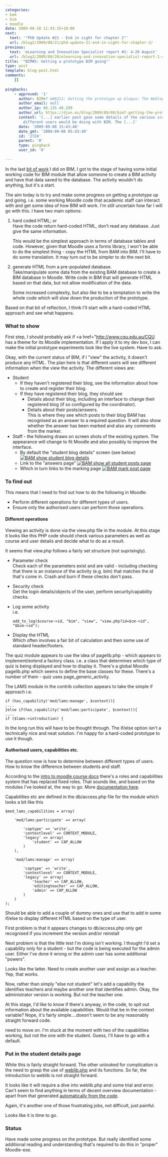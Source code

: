 ```yaml
---
categories:
- bam
- bim
- moodle
date: 2009-08-20 11:43:15+10:00
next:
  text: '"PhD Update #21 - End in sight for chapter 2"'
  url: /blog2/2009/08/21/phd-update-21-end-in-sight-for-chapter-2/
previous:
  text: 'eLearning and Innovation Specialist report #1: 4-20 August'
  url: /blog2/2009/08/20/elearning-and-innovation-specialist-report-1-4-20-august/
title: '"BIM#5: Getting a prototype BIM going"'
type: post
template: blog-post.html
comments:
    []
    
pingbacks:
    - approved: '1'
      author: BIM#7 &#8211; Getting the prototype up &laquo; The Weblog of (a) David Jones
      author_email: null
      author_ip: 66.135.48.209
      author_url: https://djon.es/blog/2009/09/08/bim7-getting-the-prototype-up/
      content: '[...] earlier post gave some details of the various screens/operations
        different users would be doing with BIM. The [...]'
      date: '2009-09-08 15:43:40'
      date_gmt: '2009-09-08 05:43:40'
      id: '2724'
      parent: '0'
      type: pingback
      user_id: '0'
    
---
```

In the last [bit of work](/blog2/2009/08/17/bim-4-re-jigging-how-bim-works/) I did on BIM, I got to the stage of having some initial working code for BIM module that allow someone to create a BIM activity and have that data saved to the database. The activity wouldn't do anything, but it's a start.

The aim today is to try and make some progress on getting a prototype up and going. i.e. some working Moodle code that academic staff can interact with and get some idea of how BIM will work. I'm still uncertain how far I will go with this. I have two main options:

1. hard coded HTML; or  
    Have the code return hard-coded HTML, don't read any database. Just give the same information.
    
    This would be the simplest approach in terms of database tables and code. However, given that Moodle uses a forms library, I won't be able to do the simplest thing - copy the HTML from BAM into BIM. I'll have to do some translation. It may turn out to be simpler to do the next bit.
    
2. generate HTML from a pre-populated database.  
    Take/manipulate some data from the existing BAM database to create a BIM database in Moodle. Write code in BIM that will generate HTML based on that data, but not allow modification of the data.
    
    Some increased complexity, but also like to be a temptation to write the whole code which will slow down the production of the prototype.
    

Based on that bit of reflection, I think I'll start with a hard-coded HTML approach and see what happens.

### What to show

First step, I should probably ask if <a href="http://www.cqu.edu.au/CQU has a theme for its Moodle implementation. If I apply it to my dev box, I can make the initial prototype experiments look like the live system. Have to ask.

Okay, with the current status of BIM, if I "view" the activity, it doesn't produce any HTML. The plan here is that different users will see different information when the view the activity. The different views are:

- Student
    - If they haven't registered their blog, see the information about how to create and register their blog.
    - If they have registered their blog, they should see
        - Details about their blog, including an interface to change their registered blog (if so configured by the coordinator).
        - Details about their posts/answers.  
            This is where they see which posts to their blog BAM has recognised as an answer to a required question. It will also show whether the answer has been marked and also any comments from the marker.
- Staff - the following draws on screen shots of the existing system. The appearance will change to fit Moodle and also possibly to improve the interface.
    - By default the "student blog details" screen (see below) [![BAM show student blog details](images/3268716654_45968d797b_o.png)](http://www.flickr.com/photos/david_jones/3268716654/ "BAM show student blog details by David T Jones, on Flickr")
    - Link to the "answers page" [![BAM show all student posts page](images/3268716836_341b600cbc_o.png)](http://www.flickr.com/photos/david_jones/3268716836/ "BAM show all student posts page by David T Jones, on Flickr")
    - Which in turn links to the marking page [![BAM mark post page](images/3267891725_40faa5316a_o.png)](http://www.flickr.com/photos/david_jones/3267891725/ "BAM mark post page by David T Jones, on Flickr")

### To find out

This means that I need to find out how to do the following in Moodle:

- Perform different operations for different types of users.
- Ensure only the authorised users can perform those operations.

#### Different operations

Viewing an activity is done via the view.php file in the module. At this stage it looks like this PHP code should check various parameters as well as course and user details and decide what to do as a result.

It seems that view.php follows a fairly set structure (not suprisingly).

- Parameter check  
    Check each of the parameters exist and are valid - including checking that there is an instance of the activity (e.g. bim) that matches the id that's come in. Crash and burn if these checks don't pass.
- Security check  
    Get the login details/objects of the user, perform security/capability checks.
- Log some activity  
    i.e.
    
    ```
    add_to_log($course->id, "bim", "view", "view.php?id=$cm->id", "$bim->id");
    ```
    
- Display the HTML  
    Which often involves a fair bit of calculation and then some use of standard header/footers.

The quiz module appears to use the idea of pagelib.php - which appears to implement/extend a factory class. i.e. a class that determines which type of quiz is being displayed and how to display it. There's a global Moodle pagelib.php which seems to define the base classes for these. There's a number of them - quiz uses page\_generic\_activity.

The LAMS module in the contrib collection appears to take the simple if approach i.e.

```
if (has_capability('mod/lams:manage', $context)){
....
}else if(has_capability('mod/lams:participate', $context)){
....
if ($lams->introduction) {

```

In the long run this will have to be thought through. The if/else option isn't a technically nice and neat solution. I'm happy for a hard-coded prototype to use it though.

#### Authorised users, capabilities etc.

The question now is how to determine between different types of users. How to know the difference between students and staff.

According to the [intro to moodle course docs](http://dev.moodle.org/mod/resource/view.php?id=43) there's a roles and capabilities system that has replaced fixed roles. That sounds like, and based on the modules I've looked at, the way to go. More [documentation here](http://docs.moodle.org/en/Roles_and_capabilities).

Capabilities etc are defined in the db/access.php file for the module which looks a bit like this

```
$mod_lams_capabilities = array(

    'mod/lams:participate' => array(

        'captype' => 'write',
        'contextlevel' => CONTEXT_MODULE,
        'legacy' => array(
            'student' => CAP_ALLOW
        )
    ),

    'mod/lams:manage' => array(

        'captype' => 'write',
        'contextlevel' => CONTEXT_MODULE,
        'legacy' => array(
            'teacher' => CAP_ALLOW,
            'editingteacher' => CAP_ALLOW,
            'admin' => CAP_ALLOW
        )
    )
);

```

Should be able to add a couple of dummy ones and use that to add in some if/else to display different HTML based on the type of user.

First problem is that it appears changes to db/access.php only get recognised if you increment the version and/or reinstall

Next problem is that the little test I'm doing isn't working. I thought I'd set a capability only for a student - but the code is being executed for the admin user. Either I've done it wrong or the admin user has some additional "powers".

Looks like the latter. Need to create another user and assign as a teacher. Yep, that works.

Now, rather than simply "else not student" let's add a capability the identifies teachers and maybe another one that identifies admin. Okay, the administrator version is working. But not the teacher one.

At this stage, I'd like to know if there's anyway, in the code, to spit out information about the available capabilities. Would that be in the context variable? Nope, it's fairly simple....doesn't seem to be any reasonably straight forward code.

need to move on. I'm stuck at the moment with two of the capabilities working, but not the one with the student. Guess, I'll have to go with a default.

### Put in the student details page

While this is fairly straight forward. The other unlooked for complication is the need to grasp the use of [weblib.php](http://docs.moodle.org/en/Development:lib/weblib.php) and its functions. So far, the introduction to weblib is not straight forward.

It looks like it will require a dive into weblib.php and some trial and error. Can't seem to find anything in terms of decent overview documentation - apart from that generated [automatically from the code](http://phpdocs.moodle.org/19/index.html).

Again, it's another one of those frustrating jobs, not difficult, just painful.

Looks like it is time to go.

### Status

Have made some progress on the prototype. But really identified some additional reading and understanding that's required to do this in "proper" Moodle-ese.